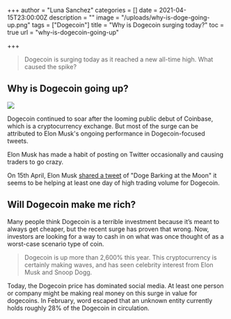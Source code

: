 +++
author = "Luna Sanchez"
categories = []
date = 2021-04-15T23:00:00Z
description = ""
image = "/uploads/why-is-doge-going-up.png"
tags = ["Dogecoin"]
title = "Why is Dogecoin surging today?"
toc = true
url = "why-is-dogecoin-going-up"

+++
> Dogecoin is surging today as it reached a new all-time high. What caused the spike?

## Why is Dogecoin going up?

![](/uploads/308-3087903_1x-dogecoin-cryptocoin-gold-plated-doge-collective-air.png)

Dogecoin continued to soar after the looming public debut of Coinbase, which is a cryptocurrency exchange. But most of the surge can be attributed to Elon Musk's ongoing performance in Dogecoin-focused tweets.

Elon Musk has made a habit of posting on Twitter occasionally and causing traders to go crazy.

On 15th April, Elon Musk [shared a tweet](https://twitter.com/elonmusk/status/1382552587099062272?s=20) of "Doge Barking at the Moon" it seems to be helping at least one day of high trading volume for Dogecoin.

## Will Dogecoin make me rich?

Many people think Dogecoin is a terrible investment because it’s meant to always get cheaper, but the recent surge has proven that wrong. Now, investors are looking for a way to cash in on what was once thought of as a worst-case scenario type of coin.

> Dogecoin is up more than 2,600% this year. This cryptocurrency is certainly making waves, and has seen celebrity interest from Elon Musk and Snoop Dogg.

Today, the Dogecoin price has dominated social media. At least one person or company might be making real money on this surge in value for dogecoins. In February, word escaped that an unknown entity currently holds roughly 28% of the Dogecoin in circulation.
